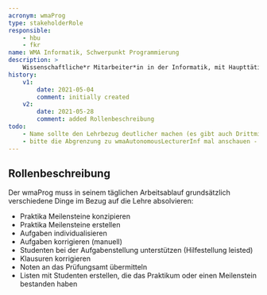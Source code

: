 ```yaml
---
acronym: wmaProg
type: stakeholderRole
responsible: 
    - hbu
    - fkr
name: WMA Informatik, Schwerpunkt Programmierung
description: >
    Wissenschaftliche*r Mitarbeiter*in in der Informatik, mit Haupttätigkeitsfeld in der Lehre (Programmieren)
history:
    v1:
        date: 2021-05-04
        comment: initially created
    v2:
        date: 2021-05-28
        comment: added Rollenbeschreibung    
todo: 
    - Name sollte den Lehrbezug deutlicher machen (es gibt auch Drittmittel-WMAs) (SB)
    - bitte die Abgrenzung zu wmaAutonomousLecturerInf mal anschauen - wmaAutonomousLecturerInf ist sehr ähnlich, macht aber (auch) SELBSTSTÄNDIGE Lehre. Ist das dieselbe Rolle? Wie ist das in Artefakten wie z.B. Use Cases? (SB)
---
```


## Rollenbeschreibung

Der wmaProg muss in seinem täglichen Arbeitsablauf grundsätzlich verschiedene Dinge im Bezug auf die Lehre absolvieren:

* Praktika Meilensteine konzipieren
* Praktika Meilensteine erstellen
* Aufgaben individualisieren
* Aufgaben korrigieren (manuell)
* Studenten bei der Aufgabenstellung unterstützen (Hilfestellung leisted)
* Klausuren korrigieren
* Noten an das Prüfungsamt übermitteln
* Listen mit Studenten erstellen, die das Praktikum oder einen Meilenstein bestanden haben



